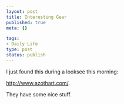 ```yaml
--- 
layout: post
title: Interesting Gear
published: true
meta: {}

tags: 
- Daily Life
type: post
status: publish
---
```

I just found this during a looksee this morning:

<a href="http://www.azothart.com/">http://www.azothart.com/</a>.

They have some nice stuff.
